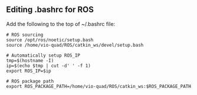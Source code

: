 ## Editing .bashrc for ROS
Add the following to the top of ~/.bashrc file:  
```
# ROS sourcing
source /opt/ros/noetic/setup.bash
source /home/vio-quad/ROS/catkin_ws/devel/setup.bash

# Automatically setup ROS_IP
tmp=$(hostname -I)
ip=$(echo $tmp | cut -d' ' -f 1)
export ROS_IP=$ip

# ROS package path
export ROS_PACKAGE_PATH=/home/vio-quad/ROS/catkin_ws:$ROS_PACKAGE_PATH

```
